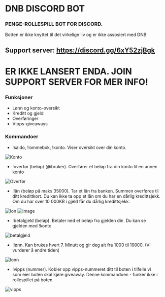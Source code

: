 # DNB DISCORD BOT
### PENGE-ROLLESPILL BOT FOR DISCORD.


Botten er ikke knyttet til det virkelige liv og er ikke assosiert med DNB

## Support server: https://discord.gg/6xY52zjBgk

# ER IKKE LANSERT ENDA. JOIN SUPPORT SERVER FOR MER INFO!

### Funksjoner

- Lønn og konto-oversikt
- Kreditt og gjeld
- Overføringer
- Vipps-giveaways

### Kommandoer


- !saldo, !lommebok, !konto. Viser oversikt over din konto.

![Konto](https://i.imgur.com/FJ7qOEw.png?v=123)


- !overfør (beløp) (@bruker). Overfører et beløp fra din konto til en annen konto

![Overfør](https://i.imgur.com/9fezZdE.png?v=123)


- !lån (beløp på maks 35000). Tar et lån fra banken. Summen overføres til ditt kredittkort. Du kan ikke ta opp et lån om du har en dårlig kredittsjekk. Om du har over 10 000KR i gjeld får du dårlig kredittsjekk.

![lon](https://user-images.githubusercontent.com/53818982/142240840-f626e252-79b7-4bb6-ba47-3ea2cf7a0b71.png?v=123)
![image](https://user-images.githubusercontent.com/53818982/142242027-d1fb4f3d-632e-4e14-b12b-6bc3f883e4ac.png?v=123)



- !betalgjeld (beløp). Betaler ned et beløp fra gjelden din. Du kan se gjelden med !konto

![betalgjeld](https://user-images.githubusercontent.com/53818982/142240978-2fc68394-dbea-4ab8-b828-682dd823b4c2.png?v=123)


- !lønn. Kan brukes hvert 7. Minutt og gir deg alt fra 1000 til 10000. (Vi vurderer å endre tiden)

![lonn](https://user-images.githubusercontent.com/53818982/142241069-3dd9e4be-992b-4914-b019-64114c5a8357.png?v=123)


- !vipps (nummer). Kobler opp vipps-nummeret ditt til boten i tilfelle vi som eier boten skal kjøre giveaway. Denne kommandoen - funker ikke i rollespillet på boten. 

![vipps](https://user-images.githubusercontent.com/53818982/142241244-5ee54b80-bde4-4ce2-a66a-353e73d4d829.png?v=123)


